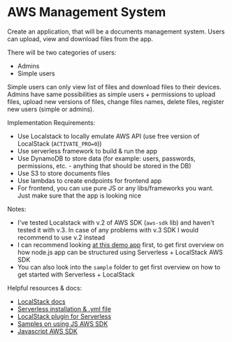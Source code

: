 # AWS Management System
Create an application, that will be a documents management system. Users can upload, view and download files from the app.

There will be two categories of users:
- Admins
- Simple users

Simple users can only view list of files and download files to their devices.
Admins have same possibilities as simple users + permissions to upload files, upload new versions of files, change files names, delete files, register new users (simple or admins).

Implementation Requirements:
- Use Localstack to locally emulate AWS API (use free version of LocalStack (`ACTIVATE_PRO=0`))
- Use serverless framework to build & run the app
- Use DynamoDB to store data (for example: users, passwords, permissions, etc. - anything that should be stored in the DB)
- Use S3 to store documents files
- Use lambdas to create endpoints for frontend app
- For frontend, you can use pure JS or any libs/frameworks you want. Just make sure that the app is looking nice

Notes:
- I've tested Localstack with v.2 of AWS SDK (`aws-sdk` lib) and haven't tested it with v.3. In case of any problems with v.3 SDK I would recommend to use v.2 instead
- I can recommend looking [at this demo app](https://docs.localstack.cloud/getting-started/quickstart/) first, to get first overview on how node.js app can be structured using Serverless + LocalStack AWS SDK
- You can also look into the `sample` folder to get first overview on how to get started with Serverless + LocalStack

Helpful resources & docs:
- [LocalStack docs](https://docs.localstack.cloud/getting-started/)
- [Serverless installation & .yml file](https://www.serverless.com/framework/docs/getting-started)
- [LocalStack plugin for Serverless](https://www.serverless.com/plugins/serverless-localstack)
- [Samples on using JS AWS SDK](https://docs.aws.amazon.com/sdk-for-javascript/v2/developer-guide/sdk-code-samples.html)
- [Javascript AWS SDK](https://docs.aws.amazon.com/sdk-for-javascript/)